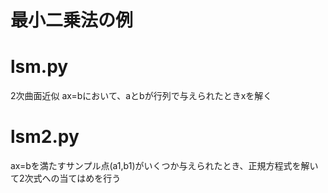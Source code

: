 # 最小二乗法の例
#  lsm.py   
2次曲面近似
ax=bにおいて、aとbが行列で与えられたときxを解く
#  lsm2.py
ax=bを満たすサンプル点(a1,b1)がいくつか与えられたとき、正規方程式を解いて2次式への当てはめを行う
